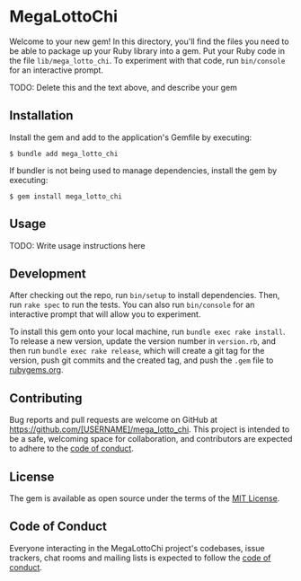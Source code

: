 # MegaLottoChi

Welcome to your new gem! In this directory, you'll find the files you need to be able to package up your Ruby library into a gem. Put your Ruby code in the file `lib/mega_lotto_chi`. To experiment with that code, run `bin/console` for an interactive prompt.

TODO: Delete this and the text above, and describe your gem

## Installation

Install the gem and add to the application's Gemfile by executing:

    $ bundle add mega_lotto_chi

If bundler is not being used to manage dependencies, install the gem by executing:

    $ gem install mega_lotto_chi

## Usage

TODO: Write usage instructions here

## Development

After checking out the repo, run `bin/setup` to install dependencies. Then, run `rake spec` to run the tests. You can also run `bin/console` for an interactive prompt that will allow you to experiment.

To install this gem onto your local machine, run `bundle exec rake install`. To release a new version, update the version number in `version.rb`, and then run `bundle exec rake release`, which will create a git tag for the version, push git commits and the created tag, and push the `.gem` file to [rubygems.org](https://rubygems.org).

## Contributing

Bug reports and pull requests are welcome on GitHub at https://github.com/[USERNAME]/mega_lotto_chi. This project is intended to be a safe, welcoming space for collaboration, and contributors are expected to adhere to the [code of conduct](https://github.com/[USERNAME]/mega_lotto_chi/blob/master/CODE_OF_CONDUCT.md).

## License

The gem is available as open source under the terms of the [MIT License](https://opensource.org/licenses/MIT).

## Code of Conduct

Everyone interacting in the MegaLottoChi project's codebases, issue trackers, chat rooms and mailing lists is expected to follow the [code of conduct](https://github.com/[USERNAME]/mega_lotto_chi/blob/master/CODE_OF_CONDUCT.md).

